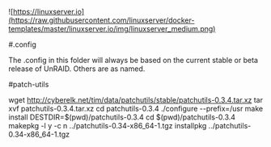 ![https://linuxserver.io](https://raw.githubusercontent.com/linuxserver/docker-templates/master/linuxserver.io/img/linuxserver_medium.png)

#.config

The .config in this folder will always be based on the current stable or beta release of UnRAID.  Others are as named.

#patch-utils

wget http://cyberelk.net/tim/data/patchutils/stable/patchutils-0.3.4.tar.xz
tar xvf patchutils-0.3.4.tar.xz
cd patchutils-0.3.4
./configure --prefix=/usr
make install DESTDIR=$(pwd)/patchutils-0.3.4
cd $(pwd)/patchutils-0.3.4
makepkg -l y -c n ../patchutils-0.34-x86_64-1.tgz
installpkg ../patchutils-0.34-x86_64-1.tgz
